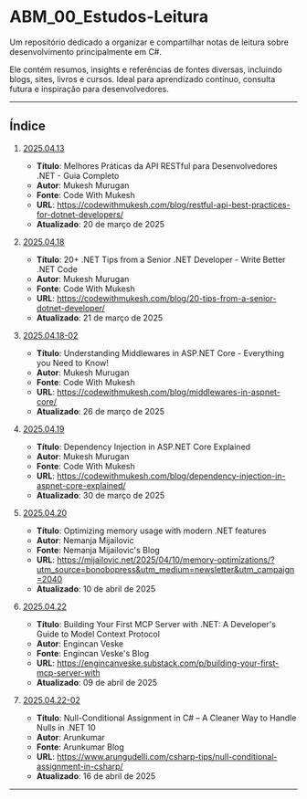 # ABM_00_Estudos-Leitura

Um repositório dedicado a organizar e compartilhar notas de leitura sobre desenvolvimento principalmente em C#. 

Ele contém resumos, insights e referências de fontes diversas, incluindo blogs, sites, livros e cursos. Ideal para aprendizado contínuo, consulta futura e inspiração para desenvolvedores.

---

## Índice

1. [2025.04.13](./Leitura/20250413.md)
    - **Título**: Melhores Práticas da API RESTful para Desenvolvedores .NET - Guia Completo
    - **Autor**: Mukesh Murugan
    - **Fonte**: Code With Mukesh
    - **URL**: https://codewithmukesh.com/blog/restful-api-best-practices-for-dotnet-developers/
    - **Atualizado**: 20 de março de 2025

2. [2025.04.18](./Leitura/20250418.md)
    - **Título**: 20+ .NET Tips from a Senior .NET Developer - Write Better .NET Code
    - **Autor**: Mukesh Murugan
    - **Fonte**: Code With Mukesh
    - **URL**: https://codewithmukesh.com/blog/20-tips-from-a-senior-dotnet-developer/
    - **Atualizado**: 21 de março de 2025

3. [2025.04.18-02](./Leitura/20250418-02.md)
    - **Título**: Understanding Middlewares in ASP.NET Core - Everything you Need to Know!
    - **Autor**: Mukesh Murugan
    - **Fonte**: Code With Mukesh
    - **URL**: https://codewithmukesh.com/blog/middlewares-in-aspnet-core/
    - **Atualizado**: 26 de março de 2025

4. [2025.04.19](./Leitura/20250419.md)
    - **Título**: Dependency Injection in ASP.NET Core Explained
    - **Autor**: Mukesh Murugan
    - **Fonte**: Code With Mukesh
    - **URL**: https://codewithmukesh.com/blog/dependency-injection-in-aspnet-core-explained/
    - **Atualizado**: 30 de março de 2025
  
5. [2025.04.20](./Leitura/20250420.md)
    - **Título**: Optimizing memory usage with modern .NET features
    - **Autor**: Nemanja Mijailovic
    - **Fonte**: Nemanja Mijailovic's Blog
    - **URL**: https://mijailovic.net/2025/04/10/memory-optimizations/?utm_source=bonobopress&utm_medium=newsletter&utm_campaign=2040
    - **Atualizado**: 10 de abril de 2025

6. [2025.04.22](./Leitura/20250422.md)
    - **Título**: Building Your First MCP Server with .NET: A Developer's Guide to Model Context Protocol
    - **Autor**: Engincan Veske
    - **Fonte**: Engincan Veske's Blog
    - **URL**: https://engincanveske.substack.com/p/building-your-first-mcp-server-with
    - **Atualizado**: 09 de abril de 2025

7. [2025.04.22-02](./Leitura/20250422-02.md)
    - **Título**: Null-Conditional Assignment in C# – A Cleaner Way to Handle Nulls in .NET 10
    - **Autor**: Arunkumar
    - **Fonte**: Arunkumar Blog
    - **URL**: https://www.arungudelli.com/csharp-tips/null-conditional-assignment-in-csharp/
    - **Atualizado**: 16 de abril de 2025

---